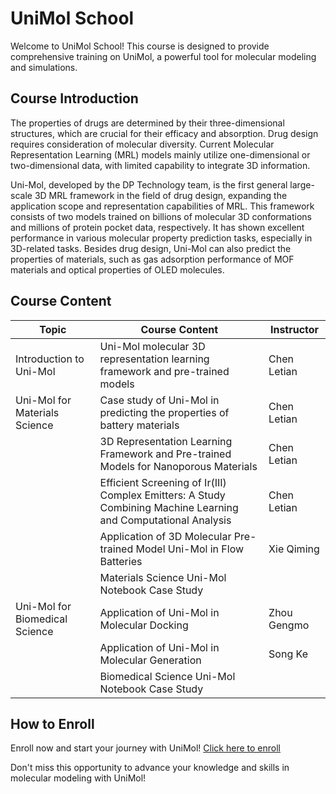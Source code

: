 # UniMol School

Welcome to UniMol School! This course is designed to provide comprehensive training on UniMol, a powerful tool for molecular modeling and simulations.

## Course Introduction
The properties of drugs are determined by their three-dimensional structures, which are crucial for their efficacy and absorption. Drug design requires consideration of molecular diversity. Current Molecular Representation Learning (MRL) models mainly utilize one-dimensional or two-dimensional data, with limited capability to integrate 3D information.

Uni-Mol, developed by the DP Technology team, is the first general large-scale 3D MRL framework in the field of drug design, expanding the application scope and representation capabilities of MRL. This framework consists of two models trained on billions of molecular 3D conformations and millions of protein pocket data, respectively. It has shown excellent performance in various molecular property prediction tasks, especially in 3D-related tasks. Besides drug design, Uni-Mol can also predict the properties of materials, such as gas adsorption performance of MOF materials and optical properties of OLED molecules.

## Course Content
| Topic | Course Content | Instructor |
|-------|----------------|------------|
| Introduction to Uni-Mol | Uni-Mol molecular 3D representation learning framework and pre-trained models | Chen Letian |
| Uni-Mol for Materials Science | Case study of Uni-Mol in predicting the properties of battery materials | Chen Letian |
|  | 3D Representation Learning Framework and Pre-trained Models for Nanoporous Materials | Chen Letian |
|  | Efficient Screening of Ir(III) Complex Emitters: A Study Combining Machine Learning and Computational Analysis | Chen Letian |
|  | Application of 3D Molecular Pre-trained Model Uni-Mol in Flow Batteries | Xie Qiming |
|  | Materials Science Uni-Mol Notebook Case Study | |
| Uni-Mol for Biomedical Science | Application of Uni-Mol in Molecular Docking | Zhou Gengmo |
|  | Application of Uni-Mol in Molecular Generation | Song Ke |
|  | Biomedical Science Uni-Mol Notebook Case Study | |

## How to Enroll
Enroll now and start your journey with UniMol! [Click here to enroll](https://bohrium.dp.tech/courses/6134196349?tab=courses)

Don't miss this opportunity to advance your knowledge and skills in molecular modeling with UniMol!
